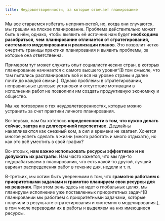 ```yaml
---
title: Неудовлетворенности, за которые отвечает планирование
---
```


Мы все стараемся избегать неприятностей, но, когда они случаются, мы
грешим на плохое планирование. Проблема действительно может быть в нём,
однако, чтобы выявить её источник нам будет **необходимо разобраться,**
**чем** **планирование** **отличается от стратегирования, системного
моделирования и реализации планов**. Это позволит четко очертить границы
практики планирования и выявить проблемы, за которые она ответственна.

Примером тут может служить опыт социалистических стран, в которых
планирование начинается с самого высшего уровня^[В том
смысле, что там пытались распланировать всё и вся на уровне страны и
далее почти до каждой семьи.]. Однако проблемы в
стратегировании, неправильные целевые установки и отсутствие мотивации в
исполнении работ не позволили им создать продуктивную экономику и
общество.

Мы же поговорим о тех неудовлетворенностях, которые можно устранить за
счет практики личного планирования.

Во-первых, нам бы хотелось **определенности в том, что нужно делать
сейчас, завтра и в долгосрочной перспективе.** Дедлайны накапливаются
как снежный ком, а сил и времени не хватает. Хочется многое успеть
сделать в жизни (много работать и много отдыхать), но как это всё
уместить в свой график?

Во-вторых, **нам важно** **использовать** **ресурсы эффективно** **и не
допускать** **их растраты**. Нам часто кажется, что мы где-то
недорабатываем в планировании, что есть какой-то другой, лучший вариант
распределения работ в течение дня, недели и т. п.

В-третьих, мы хотим быть уверенными в том, что **грамотно работаем с
приоритетными задачами и грамотно планируем свои ресурсы для их
решения**. При этом речь здесь не идет о глобальных целях, мы планируем
исполнение уже поставленных приоритетных задач^[В
планировании мы работаем с приоритетными задачами, которые получили в
результате стратегирования и системного моделирования.],
в том числе переводим их в работы и выделяем на них имеющиеся ресурсы.
